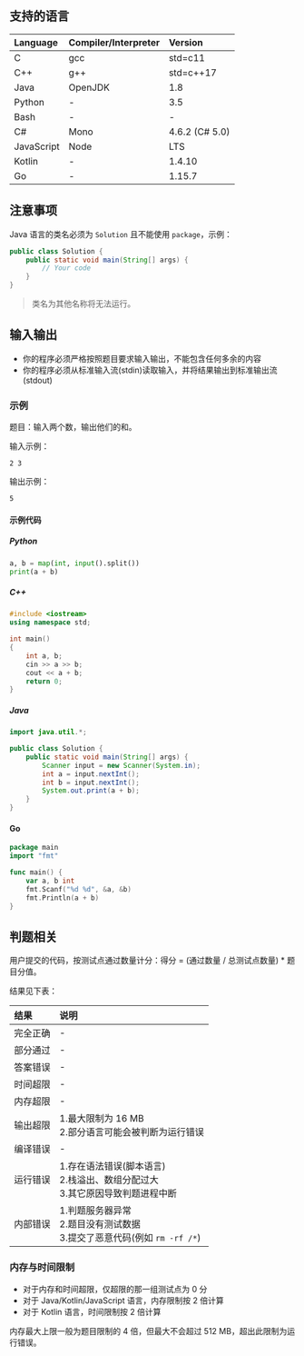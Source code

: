 ## 支持的语言

Language        | Compiler/Interpreter  | Version
:---------------|:----------------------|:--------------------------
C               | gcc                   | std=c11
C++             | g++                   | std=c++17
Java            | OpenJDK               | 1.8
Python          | -                     | 3.5
Bash            | -                     | -
C#              | Mono                  | 4.6.2 (C# 5.0)
JavaScript      | Node                  | LTS
Kotlin          | -                     | 1.4.10
Go              | -                     | 1.15.7

## 注意事项

Java 语言的类名必须为 `Solution` 且不能使用 `package`，示例：

```java
public class Solution {
    public static void main(String[] args) {
        // Your code
    }
}
```

> 类名为其他名称将无法运行。

## 输入输出

- 你的程序必须严格按照题目要求输入输出，不能包含任何多余的内容
- 你的程序必须从标准输入流(stdin)读取输入，并将结果输出到标准输出流(stdout)

### 示例

题目：输入两个数，输出他们的和。

输入示例：

```
2 3
```

输出示例：

```
5
```

#### 示例代码

##### Python

```python
a, b = map(int, input().split())
print(a + b)
```

##### C++

```c++
#include <iostream>
using namespace std;

int main()
{
    int a, b;
    cin >> a >> b;
    cout << a + b;
    return 0;
}
```

##### Java

```java
import java.util.*;

public class Solution {
    public static void main(String[] args) {
        Scanner input = new Scanner(System.in);
        int a = input.nextInt();
        int b = input.nextInt();
        System.out.print(a + b);
    }
}
```

#### Go

```go
package main
import "fmt"

func main() {
    var a, b int
    fmt.Scanf("%d %d", &a, &b)
    fmt.Println(a + b)
}
```

## 判题相关

用户提交的代码，按测试点通过数量计分：得分 = (通过数量 / 总测试点数量) * 题目分值。

结果见下表：

结果        | 说明
:----------|:------------
完全正确    | -
部分通过    | -
答案错误    | -
时间超限    | -
内存超限    | -
输出超限    | 1.最大限制为 16 MB <br> 2.部分语言可能会被判断为运行错误
编译错误    | -
运行错误    | 1.存在语法错误(脚本语言) <br> 2.栈溢出、数组分配过大 <br> 3.其它原因导致判题进程中断
内部错误    | 1.判题服务器异常 <br> 2.题目没有测试数据 <br> 3.提交了恶意代码(例如 `rm -rf /*`)

### 内存与时间限制

- 对于内存和时间超限，仅超限的那一组测试点为 0 分
- 对于 Java/Kotlin/JavaScript 语言，内存限制按 2 倍计算
- 对于 Kotlin 语言，时间限制按 2 倍计算

内存最大上限一般为题目限制的 4 倍，但最大不会超过 512 MB，超出此限制为运行错误。
